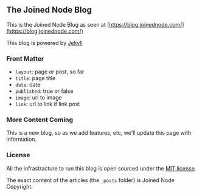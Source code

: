 The Joined Node Blog
-------------------

This is the Joined Node Blog as seen at [https://blog.joinednode.com/](https://blog.joinednode.com/)

This blog is powered by [Jekyll](https://github.com/mojombo/jekyll)

### Front Matter

- `layout`: page or post, so far
- `title`: page title
- `date`: date
- `published`: true or false
- `image`: url to image
- `link`: url to link if link post

### More Content Coming

This is a new blog, so as we add features, etc, we'll update this page with information.

### License

All the infrastracture to run this blog is open sourced under the [MIT license](http://www.opensource.org/licenses/mit-license.php).

The exact content of the articles (the `_posts` folder) is Joined Node Copyright.
